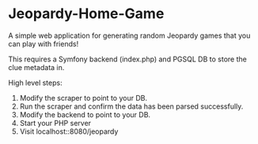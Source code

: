 # Jeopardy-Home-Game

A simple web application for generating random Jeopardy games that you can play with friends!

This requires a Symfony backend (index.php) and PGSQL DB to store the clue metadata in.

High level steps:

1. Modify the scraper to point to your DB.
2. Run the scraper and confirm the data has been parsed successfully.
3. Modify the backend to point to your DB.
4. Start your PHP server
5. Visit localhost::8080/jeopardy
